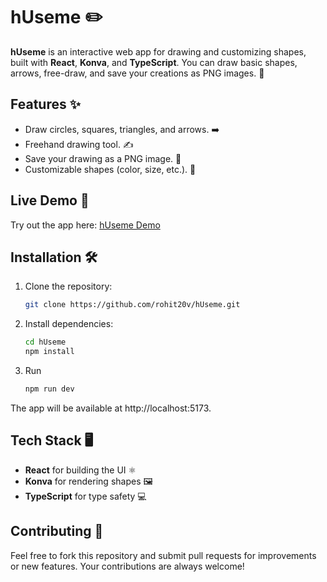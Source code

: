 # hUseme ✏️

**hUseme** is an interactive web app for drawing and customizing shapes, built with **React**, **Konva**, and **TypeScript**. You can draw basic shapes, arrows, free-draw, and save your creations as PNG images. 🎨

## Features ✨

- Draw circles, squares, triangles, and arrows. ➡️
- Freehand drawing tool. ✍️
- Save your drawing as a PNG image. 📸
- Customizable shapes (color, size, etc.). 🎨

## Live Demo 🚀

Try out the app here: [hUseme Demo](https://rohit20v.github.io/hUseme/)

## Installation 🛠️

1. Clone the repository:
   ```bash
   git clone https://github.com/rohit20v/hUseme.git
   ```
2. Install dependencies:
   ```bash
   cd hUseme
   npm install
   ```
3. Run
   ```bash
   npm run dev
   ```
The app will be available at http://localhost:5173.
## Tech Stack 🖥️

- **React** for building the UI ⚛️
- **Konva** for rendering shapes 🖼️
- **TypeScript** for type safety 💻

## Contributing 🤝

Feel free to fork this repository and submit pull requests for improvements or new features. Your contributions are always welcome!

